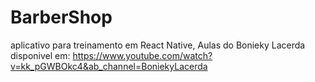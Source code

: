 # BarberShop
aplicativo para treinamento em React Native, Aulas do Bonieky Lacerda disponivel em:
https://www.youtube.com/watch?v=kk_pGWBOkc4&ab_channel=BoniekyLacerda
